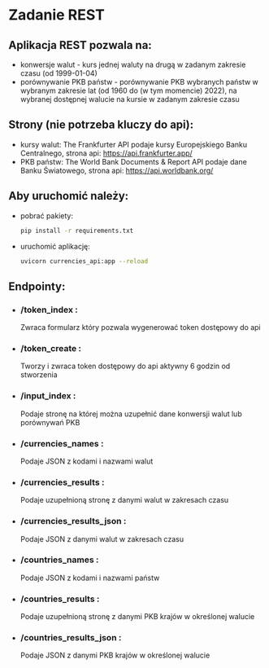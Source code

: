 # Zadanie REST

## Aplikacja REST pozwala na:
* konwersje walut - kurs jednej waluty na drugą w zadanym zakresie czasu (od 1999-01-04)
* porównywanie PKB państw - porównywanie PKB wybranych państw w wybranym zakresie 
lat (od 1960 do (w tym momencie) 2022), na wybranej dostępnej walucie na kursie
w zadanym zakresie czasu


## Strony (nie potrzeba kluczy do api):
* kursy walut: The Frankfurter API podaje kursy Europejskiego Banku Centralnego, strona api: https://api.frankfurter.app/
* PKB państw: The World Bank Documents & Report API podaje dane Banku Światowego, strona api: https://api.worldbank.org/


## Aby uruchomić należy:
* pobrać pakiety:
    ```bash
    pip install -r requirements.txt
    ```
* uruchomić aplikację:  
    ```bash
    uvicorn currencies_api:app --reload
    ```
## Endpointy:

* ### /token_index :
  Zwraca formularz który pozwala wygenerować token dostępowy do api
* ### /token_create :
  Tworzy i zwraca token dostępowy do api aktywny 6 godzin od stworzenia
* ### /input_index :
  Podaje stronę na której można uzupełnić dane konwersji walut lub porównywań PKB
* ### /currencies_names :
  Podaje JSON z kodami i nazwami walut
* ### /currencies_results :
  Podaje uzupełnioną stronę z danymi walut w zakresach czasu
* ### /currencies_results_json :
  Podaje JSON z danymi walut w zakresach czasu
* ### /countries_names :
  Podaje JSON z kodami i nazwami państw 
* ### /countries_results :
  Podaje uzupełnioną stronę z danymi PKB krajów w określonej walucie
* ### /countries_results_json :
  Podaje JSON z danymi PKB krajów w określonej walucie

